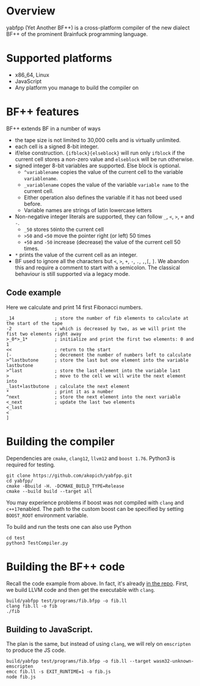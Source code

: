 # Overview
yabfpp (Yet Another BF++) is a cross-platform compiler of the new dialect BF++ of the prominent Brainfuck programming language.

# Supported platforms
- x86_64, Linux
- JavaScript
- Any platform you manage to build the compiler on

# BF++ features
BF++ extends BF in a number of ways
- the tape size is not limited to 30,000 cells and is virtually unlimited.
- each cell is a signed 8-bit integer.
- if/else construction. `{ifblock}{elseblock}` will run only `ifblock` if the current cell stores a non-zero value and `elseblock` will be run otherwise.
- signed integer 8-bit variables are supported. Else block is optional.
  - `^variablename` copies the value of the current cell to the variable `variablename`. 
  - `_variablename` copes the value of the variable `variable name` to the current cell. 
  - Either operation also defines the variable if it has not beed used before.
  - Variable names are strings of latin lowercase letters
- Non-negative integer literals are supported, they can follow `_`, `<`, `>`, `+` and `-`.
  - `_50` stores `50`into the current cell
  - `>50` and `<50` move the pointer right (or left) 50 times
  - `+50` and `-50` increase (decrease) the value of the current cell 50 times.
- `*` prints the value of the current cell as an integer. 
- BF used to ignore all the characters but `<`, `>`, `+`, `-`, `.`, `,`,`[`, `]`. We abandon this and require a comment to start with a semicolon. The classical behaviour is still supported via a legacy mode. 

## Code example 
Here we calculate and print 14 first Fibonacci numbers. 
```
_14               ; store the number of fib elements to calculate at the start of the tape
-2                ; which is decreased by two, as we will print the fist two elements right away
>_0*>_1*          ; initialize and print the first two elements: 0 and 1
<<                ; return to the start
[-                ; decrement the number of numbers left to calculate
>^lastbutone      ; store the last but one element into the variable lastbutone
>^last            ; store the last element into the variable last
>                 ; move to the cell we will write the next element into
_last+lastbutone  ; calculate the next element
*                 ; print it as a number
^next             ; store the next element into the next variable
<_next            ; update the last two elements
<_last
<
]
```


# Building the compiler
Dependencies are `cmake`, `clang12`, `llvm12` and `boost 1.76`. Python3 is required for testing. 

```
git clone https://github.com/akopich/yabfpp.git
cd yabfpp/
cmake -Bbuild -H. -DCMAKE_BUILD_TYPE=Release
cmake --build build --target all 
```

You may experience problems if boost was not compiled with `clang` and `c++17`enabled. The path to the custom boost can be specified by setting `BOOST_ROOT` environment variable.

To build and run the tests one can also use Python
```
cd test
python3 TestCompiler.py
```

# Building the BF++ code

Recall the code example from above. In fact, it's already [in the repo](https://github.com/akopich/yabfpp/blob/master/test/programs/fib.bfpp).
First, we build LLVM code and then get the executable with `clang`.
```
build/yabfpp test/programs/fib.bfpp -o fib.ll
clang fib.ll -o fib
./fib
```

## Building to JavaScript. 
The plan is the same, but instead of using `clang`, we will rely on `emscripten` to produce the JS code. 
```
build/yabfpp test/programs/fib.bfpp -o fib.ll --target wasm32-unknown-emscripten
emcc fib.ll -s EXIT_RUNTIME=1 -o fib.js
node fib.js
```












